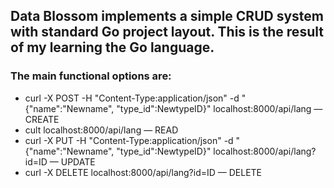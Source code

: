 <h2>Data Blossom implements a simple CRUD system with standard Go project layout. This is the result of my learning the Go language.</h2>

<h3>The main functional options are:</h3>
<ul>
  <li>curl -X POST -H "Content-Type:application/json" -d "{"name":"Newname", "type_id":NewtypeID}" localhost:8000/api/lang — CREATE</li>
  <li>cult localhost:8000/api/lang — READ</li>
  <li>curl -X PUT -H "Content-Type:application/json" -d "{"name":"Newname", "type_id":NewtypeID}" localhost:8000/api/lang?id=ID — UPDATE</li>
  <li>curl -X DELETE localhost:8000/api/lang?id=ID — DELETE</li>
</ul>

